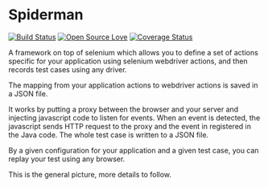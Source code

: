 # Spiderman

[![Build Status](https://travis-ci.org/hristo-vrigazov/spiderman.svg?branch=master)](https://travis-ci.org/hristo-vrigazov/spiderman)
[![Open Source Love](https://badges.frapsoft.com/os/mit/mit.svg?v=102)](https://github.com/ellerbrock/open-source-badge/)
[![Coverage Status](https://coveralls.io/repos/github/hristo-vrigazov/spiderman/badge.svg?branch=master)](https://coveralls.io/github/hristo-vrigazov/spiderman?branch=master)

A framework on top of selenium which allows you to define a set of actions specific
for your application using selenium webdriver actions, and then records test cases 
using any driver.

The mapping from your application actions to webdriver actions is saved in a JSON file.

It works by putting a proxy between the browser and your server and injecting javascript code
to listen for events. When an event is detected, the javascript sends HTTP request to the proxy
and the event in registered in the Java code. The whole test case is written to a JSON file.

By a given configuration for your application and a given test case, you can replay your test
using any browser.

This is the general picture, more details to follow.